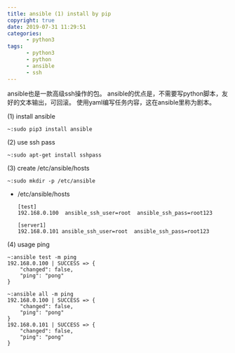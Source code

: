```yaml
---
title: ansible (1) install by pip
copyright: true
date: 2019-07-31 11:29:51
categories:
      - python3
tags:
      - python3
      - python
      - ansible
      - ssh
---
```

ansible也是一款高级ssh操作的包。
ansible的优点是，不需要写python脚本，友好的文本输出，可回滚。
使用yaml编写任务内容，这在ansible里称为剧本。

<!-- more -->

(1) install ansible

```
~:sudo pip3 install ansible
```

(2) use ssh pass

```
~:sudo apt-get install sshpass
```

(3) create /etc/ansible/hosts

```
~:sudo mkdir -p /etc/ansible
```

+ /etc/ansible/hosts

    ```
    [test]
    192.168.0.100  ansible_ssh_user=root  ansible_ssh_pass=root123

    [server1]
    192.168.0.101 ansible_ssh_user=root  ansible_ssh_pass=root123
    ```

(4) usage ping

```
~:ansible test -m ping
192.168.0.100 | SUCCESS => {
    "changed": false,
    "ping": "pong"
}

~:ansible all -m ping
192.168.0.100 | SUCCESS => {
    "changed": false,
    "ping": "pong"
}
192.168.0.101 | SUCCESS => {
    "changed": false,
    "ping": "pong"
}
```
